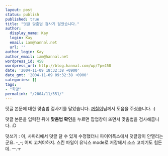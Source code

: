 ```yaml
---
layout: post
status: publish
published: true
title: "덧글 맞춤법 검사기 달았습니다."
author:
  display_name: Kay
  login: Kay
  email: iam@hannal.net
  url: ''
author_login: Kay
author_email: iam@hannal.net
wordpress_id: 458
wordpress_url: http://blog.hannal.com/wp/?p=458
date: '2004-11-09 18:32:38 +0900'
date_gmt: '2004-11-09 09:32:38 +0900'
categories: []
tags:
- "희망"
permalink: "/2004/11/551/"
---
```

<p>덧글 본문에 대한 맞춤법 검사기를 달았습니다. <a href="http://www.blogmeme.com/stardust">꺼칠이</a>님께서 도움을 주셨습니다. :)</p>
<p>덧글 본문을 입력한 뒤에 <b>맞춤법 확인</b>을 누르면 팝업창이 뜨면서 맞춤법을 검사해줍니다. :D</p>
<p>덧쓰기 : 아, 사파리에서 덧글 달 수 있게 수정했더니 파이어폭스에서 덧글창이 안열리는군요. -_-; 어찌 고쳐야하지. 스킨 파일이 유닉스 mode로 저장돼서 소스 고치기도 힘든데. ㅡ.ㅜ</p>
